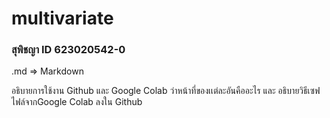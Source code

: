 # multivariate

### สุพิชญา ID 623020542-0

.md => Markdown

อธิบายการใช้งาน Github และ Google Colab ว่าหน้าที่ของเเต่ละอันคืออะไร และ อธิบายวิธีเซฟไฟล์จากGoogle Colab ลงใน Github
